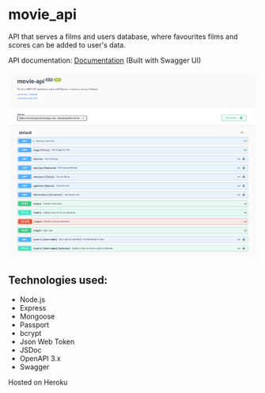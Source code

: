 # movie_api

API that serves a films and users database, where favourites films and scores can be added to user's data.

API documentation: [Documentation](https://movieapi-production.up.railway.app/docs/ "documentation")  (Built with Swagger UI)

![documentation page image](https://github.com/Eloi-Perez/movie_api/blob/assets/movie-api.png)

## Technologies used:
* Node.js
* Express
* Mongoose
* Passport
* bcrypt
* Json Web Token
* JSDoc
* OpenAPI 3.x
* Swagger

Hosted on Heroku
